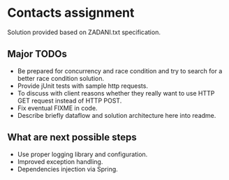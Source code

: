 # Contacts assignment #

Solution provided based on ZADANI.txt specification.

## Major TODOs ##

* Be prepared for concurrency and race condition and try to search for a better race condition solution.
* Provide jUnit tests with sample http requests.
* To discuss with client reasons whether they really want to use HTTP GET request instead of HTTP POST.
* Fix eventual FIXME in code.
* Describe briefly dataflow and solution architecture here into readme.

## What are next possible steps ##

* Use proper logging library and configuration.
* Improved exception handling.
* Dependencies injection via Spring.

